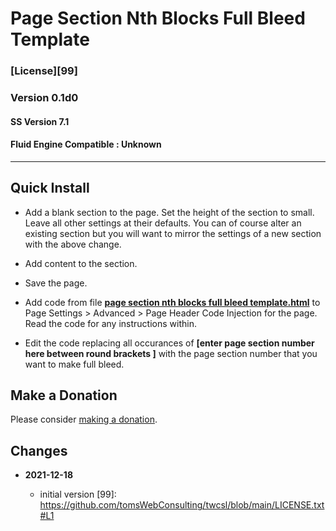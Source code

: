 # Page Section Nth Blocks Full Bleed Template

### [License][99]

### Version 0.1d0

#### SS Version 7.1

#### Fluid Engine Compatible : Unknown

---

## Quick Install

* Add a blank section to the page. Set the height of the section to small. Leave
  all other settings at their defaults. You can of course alter an existing
  section but you will want to mirror the settings of a new section with the
  above change.
  
* Add content to the section.
  
* Save the page.
  
* Add code from file
  **[page section nth blocks full bleed template.html](page%20section%20nth%20blocks%20full%20bleed%20template.html#L1)**
  to Page Settings > Advanced > Page Header Code Injection for the page. Read
  the code for any instructions within.
  
* Edit the code replacing all occurances of **[enter page section number here
  between round brackets ]** with the page section number that you want to make
  full bleed.

## Make a Donation

Please consider
[making a donation](https://github.com/tomsWebConsulting/twcsl#make-a-donation).

## Changes

<!-- * **2021-09-18**

  * changed name from Add One Left Class to Product Detail Page to Store Product
    Detail One Left Class Add
  * use twcsl
  * bumped version to 0.2d0
  -->
* **2021-12-18**

  * initial version
[99]: https://github.com/tomsWebConsulting/twcsl/blob/main/LICENSE.txt#L1
